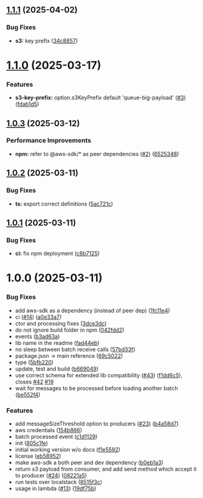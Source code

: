 ## [1.1.1](https://github.com/5app/sns-sqs-big-payload/compare/v1.1.0...v1.1.1) (2025-04-02)


### Bug Fixes

* **s3:** key prefix ([34c8857](https://github.com/5app/sns-sqs-big-payload/commit/34c88578392d80e0b9dbe3a72420c83f9b46f7eb))

# [1.1.0](https://github.com/5app/sns-sqs-big-payload/compare/v1.0.3...v1.1.0) (2025-03-17)


### Features

* **s3-key-prefix:** option.s3KeyPrefix default 'queue-big-payload' ([#3](https://github.com/5app/sns-sqs-big-payload/issues/3)) ([fdab1d5](https://github.com/5app/sns-sqs-big-payload/commit/fdab1d51ecaf2b1f35a7057e5d56ab65e8023223))

## [1.0.3](https://github.com/5app/sns-sqs-big-payload/compare/v1.0.2...v1.0.3) (2025-03-12)


### Performance Improvements

* **npm:** refer to @aws-sdk/* as peer dependencies ([#2](https://github.com/5app/sns-sqs-big-payload/issues/2)) ([6525348](https://github.com/5app/sns-sqs-big-payload/commit/652534816b95fd844f8a6c6ca24dd57cd7c04d24))

## [1.0.2](https://github.com/5app/sns-sqs-big-payload/compare/v1.0.1...v1.0.2) (2025-03-11)


### Bug Fixes

* **ts:** export correct definitions ([5ac721c](https://github.com/5app/sns-sqs-big-payload/commit/5ac721c525e9a605442a29e35cb7fdb9309e960f))

## [1.0.1](https://github.com/5app/sns-sqs-big-payload/compare/v1.0.0...v1.0.1) (2025-03-11)


### Bug Fixes

* **ci:** fix npm deployment ([c8b7125](https://github.com/5app/sns-sqs-big-payload/commit/c8b71253fd09b450bc38ef6db2156ec56cd4df4d))

# 1.0.0 (2025-03-11)


### Bug Fixes

* add aws-sdk as a dependency (instead of peer dep) ([1fc11e4](https://github.com/5app/sns-sqs-big-payload/commit/1fc11e4c69c9473c172889f598374020f554f4bc))
* ci ([#14](https://github.com/5app/sns-sqs-big-payload/issues/14)) ([a0e33a7](https://github.com/5app/sns-sqs-big-payload/commit/a0e33a7a52745d72752ae926007eaa2af4278849))
* ctor and processing fixes ([3dce3dc](https://github.com/5app/sns-sqs-big-payload/commit/3dce3dc9f17c5bd53084d6820cdaeb7f3553755e))
* do not ignore build folder in npm ([042fdd2](https://github.com/5app/sns-sqs-big-payload/commit/042fdd25eafeac5c3733fbab77aaa5e6e7139a55))
* events ([b3ad63a](https://github.com/5app/sns-sqs-big-payload/commit/b3ad63a5f8ba1a30e0101e5b1ab578c2526d8242))
* lib name in the readme ([fad44eb](https://github.com/5app/sns-sqs-big-payload/commit/fad44ebdc15e4ad51280200bc2eb69fef5fa43a6))
* no sleep between batch receive calls ([57bd33f](https://github.com/5app/sns-sqs-big-payload/commit/57bd33f6e7369d6f7fb896f9446dde11d7496311))
* package.json -> main reference ([69c5022](https://github.com/5app/sns-sqs-big-payload/commit/69c5022a1f1dee588e1361b4e825c2068f5f6249))
* type ([5bfb220](https://github.com/5app/sns-sqs-big-payload/commit/5bfb220441b350f71e49e6097615ef57d16b9058))
* update, test and build ([b669049](https://github.com/5app/sns-sqs-big-payload/commit/b669049eeff9045e2e77f0cfe591bfcff715b762))
* use correct schema for extended lib compatibility ([#43](https://github.com/5app/sns-sqs-big-payload/issues/43)) ([f1dd6c5](https://github.com/5app/sns-sqs-big-payload/commit/f1dd6c534d3d135eea23b55f2b0d4a8bfc3930c8)), closes [#42](https://github.com/5app/sns-sqs-big-payload/issues/42) [#19](https://github.com/5app/sns-sqs-big-payload/issues/19)
* wait for messages to be processed before loading another batch ([be552f4](https://github.com/5app/sns-sqs-big-payload/commit/be552f4d927209485d7f6face699bdee3adfaa99))


### Features

* add messageSizeThreshold option to producers ([#23](https://github.com/5app/sns-sqs-big-payload/issues/23)) ([b4a58d7](https://github.com/5app/sns-sqs-big-payload/commit/b4a58d7ee6bd8da5f03ea73bac0d6f77bf410560))
* aws credentials ([154b866](https://github.com/5app/sns-sqs-big-payload/commit/154b866bc9ac19052d1e706dcc2ed1969036cf9b))
* batch processed event ([c1d1129](https://github.com/5app/sns-sqs-big-payload/commit/c1d1129f1e228be4fbf959cb7c696fdeeb067326))
* init ([805c1fe](https://github.com/5app/sns-sqs-big-payload/commit/805c1fea2985c35f4c3ee6d6b1d42028f399fca4))
* initial working version w/o docs ([f1e5592](https://github.com/5app/sns-sqs-big-payload/commit/f1e5592a72c52d3274156cc03e9e84637cdc710c))
* license ([eb58952](https://github.com/5app/sns-sqs-big-payload/commit/eb58952fe04822b69ee05819d1e0d73ed96a85b3))
* make aws-sdk a both peer and dev dependency ([b0eb1a3](https://github.com/5app/sns-sqs-big-payload/commit/b0eb1a39b4a1b49954d724439cc890c660c16e29))
* return s3 payload from consumer, and add send method which accept it to producer ([#24](https://github.com/5app/sns-sqs-big-payload/issues/24)) ([08221a5](https://github.com/5app/sns-sqs-big-payload/commit/08221a5f95f611c75aa7a340002987780b98bb8b))
* run tests over localstack ([8515f3c](https://github.com/5app/sns-sqs-big-payload/commit/8515f3c7b73eba46b03e5685e82263000df67546))
* usage in lambda ([#13](https://github.com/5app/sns-sqs-big-payload/issues/13)) ([19df75b](https://github.com/5app/sns-sqs-big-payload/commit/19df75b8c9ca01ca7b86e8371a7bb0415cb60ab0))
